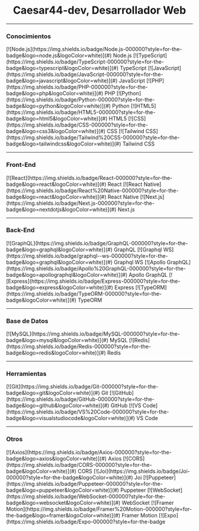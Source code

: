 <h1 align="center">Caesar44-dev, Desarrollador Web</h1>

<hr>

<h3>Conocimientos</h3>
[![Node.js](https://img.shields.io/badge/Node.js-000000?style=for-the-badge&logo=node.js&logoColor=white)](#) Node.js
[![TypeScript](https://img.shields.io/badge/TypeScript-000000?style=for-the-badge&logo=typescript&logoColor=white)](#) TypeScript
[![JavaScript](https://img.shields.io/badge/JavaScript-000000?style=for-the-badge&logo=javascript&logoColor=white)](#) JavaScript
[![PHP](https://img.shields.io/badge/PHP-000000?style=for-the-badge&logo=php&logoColor=white)](#) PHP
[![Python](https://img.shields.io/badge/Python-000000?style=for-the-badge&logo=python&logoColor=white)](#) Python
[![HTML5](https://img.shields.io/badge/HTML5-000000?style=for-the-badge&logo=html5&logoColor=white)](#) HTML5
[![CSS](https://img.shields.io/badge/CSS-000000?style=for-the-badge&logo=css3&logoColor=white)](#) CSS
[![Tailwind CSS](https://img.shields.io/badge/Tailwind%20CSS-000000?style=for-the-badge&logo=tailwindcss&logoColor=white)](#) Tailwind CSS

<hr>

<h3>Front-End</h3>
[![React](https://img.shields.io/badge/React-000000?style=for-the-badge&logo=react&logoColor=white)](#) React
[![React Native](https://img.shields.io/badge/React%20Native-000000?style=for-the-badge&logo=react&logoColor=white)](#) React Native
[![Next.js](https://img.shields.io/badge/Next.js-000000?style=for-the-badge&logo=nextdotjs&logoColor=white)](#) Next.js

<hr>

<h3>Back-End</h3>
[![GraphQL](https://img.shields.io/badge/GraphQL-000000?style=for-the-badge&logo=graphql&logoColor=white)](#) GraphQL
[![Graphql WS](https://img.shields.io/badge/graphql--ws-000000?style=for-the-badge&logo=graphql&logoColor=white)](#) Graphql WS
[![Apollo GraphQL](https://img.shields.io/badge/Apollo%20GraphQL-000000?style=for-the-badge&logo=apollographql&logoColor=white)](#) Apollo GraphQL
[![Express](https://img.shields.io/badge/Express-000000?style=for-the-badge&logo=express&logoColor=white)](#) Express
[![TypeORM](https://img.shields.io/badge/TypeORM-000000?style=for-the-badge&logoColor=white)](#) TypeORM

<hr>

<h3>Base de Datos</h3>
[![MySQL](https://img.shields.io/badge/MySQL-000000?style=for-the-badge&logo=mysql&logoColor=white)](#) MySQL
[![Redis](https://img.shields.io/badge/Redis-000000?style=for-the-badge&logo=redis&logoColor=white)](#) Redis

<hr>

<h3>Herramientas</h3>
[![Git](https://img.shields.io/badge/Git-000000?style=for-the-badge&logo=git&logoColor=white)](#) Git
[![GitHub](https://img.shields.io/badge/GitHub-000000?style=for-the-badge&logo=github&logoColor=white)](#) GitHub
[![VS Code](https://img.shields.io/badge/VS%20Code-000000?style=for-the-badge&logo=visualstudiocode&logoColor=white)](#) VS Code

<hr>

<h3>Otros</h3>
[![Axios](https://img.shields.io/badge/Axios-000000?style=for-the-badge&logo=axios&logoColor=white)](#) Axios
[![CORS](https://img.shields.io/badge/CORS-000000?style=for-the-badge&logoColor=white)](#) CORS
[![Joi](https://img.shields.io/badge/Joi-000000?style=for-the-badge&logoColor=white)](#) Joi
[![Puppeteer](https://img.shields.io/badge/Puppeteer-000000?style=for-the-badge&logo=puppeteer&logoColor=white)](#) Puppeteer
[![WebSocket](https://img.shields.io/badge/WebSocket-000000?style=for-the-badge&logo=websocket&logoColor=white)](#) WebSocket
[![Framer Motion](https://img.shields.io/badge/Framer%20Motion-000000?style=for-the-badge&logo=framer&logoColor=white)](#) Framer Motion
[![Expo](https://img.shields.io/badge/Expo-000000?style=for-the-badge
